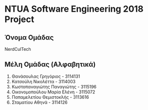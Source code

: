 # NTUA Software Engineering 2018 Project

## Όνομα Ομάδας
NerdCulTech

## Μέλη Ομάδας (Aλφαβητικά)

1. Θανάσουλας Γρηγόριος - 3114131
1. Κατσούλη Νικολέττα - 3114003
1. Κωστοπαναγιώτης Παναγιώτης - 3115196 
1. Οικονομοπούλου Μαρία Ελένη - 3115072
1. Παπαμελετίου Θεμιστοκλής - 3113616
1. Σταματίου Αθηνά - 3114126

